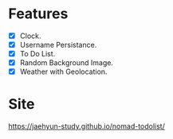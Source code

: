 # Features

- [x] Clock.
- [x] Username Persistance.
- [x] To Do List.
- [x] Random Background Image.
- [x] Weather with Geolocation.

# Site

https://jaehyun-study.github.io/nomad-todolist/

